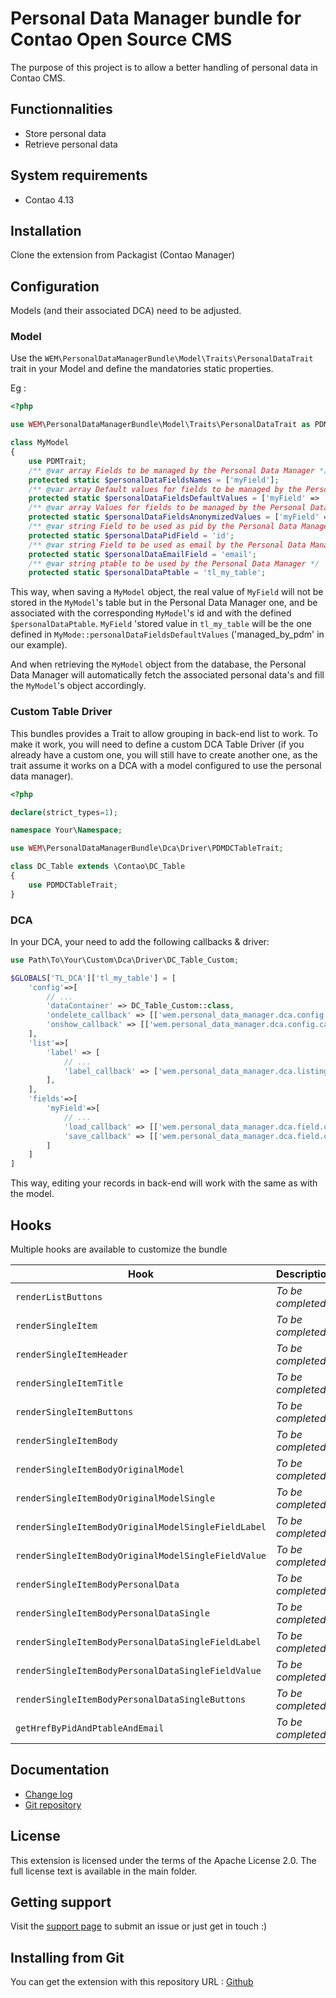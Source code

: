 Personal Data Manager bundle for Contao Open Source CMS
======================

The purpose of this project is to allow a better handling of personal data in Contao CMS.

Functionnalities
-------------------
 
 * Store personal data
 * Retrieve personal data

System requirements
-------------------

 * Contao 4.13

Installation
------------

Clone the extension from Packagist (Contao Manager)


Configuration
-------------

Models (and their associated DCA) need to be adjusted.

### Model

Use the `WEM\PersonalDataManagerBundle\Model\Traits\PersonalDataTrait` trait in your Model and define the mandatories static properties.

Eg :

```php
<?php 

use WEM\PersonalDataManagerBundle\Model\Traits\PersonalDataTrait as PDMTrait;

class MyModel
{
    use PDMTrait;
    /** @var array Fields to be managed by the Personal Data Manager */
    protected static $personalDataFieldsNames = ['myField'];
    /** @var array Default values for fields to be managed by the Personal Data Manager */
    protected static $personalDataFieldsDefaultValues = ['myField' => 'managed_by_pdm'];
    /** @var array Values for fields to be managed by the Personal Data Manager when anonymized */
    protected static $personalDataFieldsAnonymizedValues = ['myField' => 'Anonymized'];
    /** @var string Field to be used as pid by the Personal Data Manager */
    protected static $personalDataPidField = 'id';
    /** @var string Field to be used as email by the Personal Data Manager */
    protected static $personalDataEmailField = 'email';
    /** @var string ptable to be used by the Personal Data Manager */
    protected static $personalDataPtable = 'tl_my_table';

```

This way, when saving a `MyModel` object, the real value of `MyField` will not be stored in the `MyModel`'s table but in the Personal Data Manager one, and be associated with the corresponding `MyModel`'s id and with the defined `$personalDataPtable`. `MyField` 'stored value in `tl_my_table` will be the one defined in `MyMode::personalDataFieldsDefaultValues` ('managed_by_pdm' in our example).

And when retrieving the `MyModel` object from the database, the Personal Data Manager will automatically fetch the associated personal data's and fill the `MyModel`'s object accordingly.

### Custom Table Driver

This bundles provides a Trait to allow grouping in back-end list to work. To make it work, you will need to define a custom DCA Table Driver (if you already have a custom one, you will still have to create another one, as the trait assume it works on a DCA with a model configured to use the personal data manager).

```php
<?php

declare(strict_types=1);

namespace Your\Namespace;

use WEM\PersonalDataManagerBundle\Dca\Driver\PDMDCTableTrait;

class DC_Table extends \Contao\DC_Table
{
    use PDMDCTableTrait;
}
```

### DCA

In your DCA, your need to add the following callbacks & driver:

```php
use Path\To\Your\Custom\Dca\Driver\DC_Table_Custom;

$GLOBALS['TL_DCA']['tl_my_table'] = [
    'config'=>[
        // ...
        'dataContainer' => DC_Table_Custom::class,
        'ondelete_callback' => [['wem.personal_data_manager.dca.config.callback.delete', '__invoke']],
        'onshow_callback' => [['wem.personal_data_manager.dca.config.callback.show', '__invoke']],
    ],
    'list'=>[
        'label' => [
            // ...
            'label_callback' => ['wem.personal_data_manager.dca.listing.callback.list_label_label_for_list', '__invoke'],
        ],
    ],
    'fields'=>[
        'myField'=>[
            // ...
            'load_callback' => [['wem.personal_data_manager.dca.field.callback.load', '__invoke']],
            'save_callback' => [['wem.personal_data_manager.dca.field.callback.save', '__invoke']],
        ]
    ]
]

```

This way, editing your records in back-end will work with the same as with the model.

Hooks
-----

Multiple hooks are available to customize the bundle

Hook | Description
--- | ---
`renderListButtons` | *To be completed*
`renderSingleItem` | *To be completed*
`renderSingleItemHeader` | *To be completed*
`renderSingleItemTitle` | *To be completed*
`renderSingleItemButtons` | *To be completed*
`renderSingleItemBody` | *To be completed*
`renderSingleItemBodyOriginalModel` | *To be completed*
`renderSingleItemBodyOriginalModelSingle` | *To be completed*
`renderSingleItemBodyOriginalModelSingleFieldLabel` | *To be completed*
`renderSingleItemBodyOriginalModelSingleFieldValue` | *To be completed*
`renderSingleItemBodyPersonalData` | *To be completed*
`renderSingleItemBodyPersonalDataSingle` | *To be completed*
`renderSingleItemBodyPersonalDataSingleFieldLabel` | *To be completed*
`renderSingleItemBodyPersonalDataSingleFieldValue` | *To be completed*
`renderSingleItemBodyPersonalDataSingleButtons` | *To be completed*
`getHrefByPidAndPtableAndEmail` | *To be completed*

Documentation
-------------

 * [Change log][1]
 * [Git repository][2]

License
-------

This extension is licensed under the terms of the Apache License 2.0. The full license text is
available in the main folder.


Getting support
---------------

Visit the [support page][3] to submit an issue or just get in touch :)


Installing from Git
-------------------

You can get the extension with this repository URL : [Github][2]

[1]: CHANGELOG.md
[2]: https://github.com/webexmachina/personal-data-manager
[3]: https://www.webexmachina.fr/